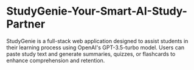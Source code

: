 # StudyGenie-Your-Smart-AI-Study-Partner
StudyGenie is a full-stack web application designed to assist students in their learning process using OpenAI's GPT-3.5-turbo model. Users can paste study text and generate summaries, quizzes, or flashcards to enhance comprehension and retention.
